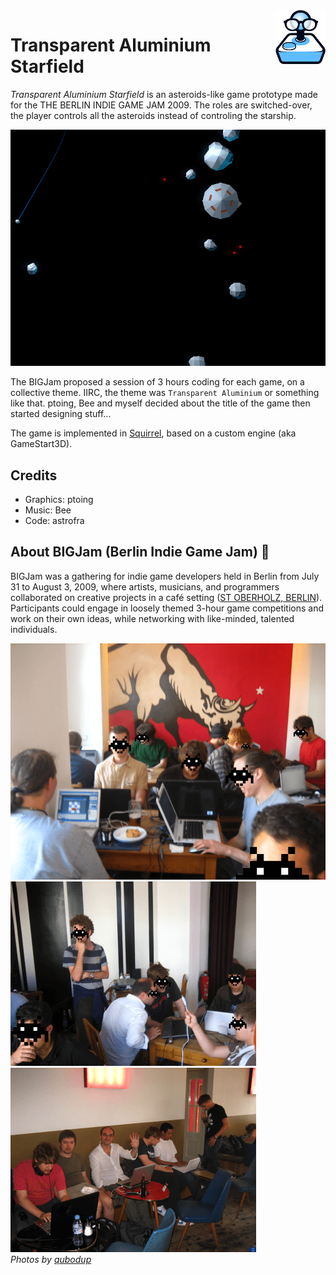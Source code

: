 <img src="img/tigslogo.png" align="right" width="80"/>

# Transparent Aluminium Starfield

_Transparent Aluminium Starfield_ is an asteroids-like game prototype made for the THE BERLIN INDIE GAME JAM 2009. The roles are switched-over, the player controls all the asteroids instead of controling the starship.

![screenshot](img/transparent-aluminium-starfield-preview.png)

The BIGJam proposed a session of 3 hours coding for each game, on a collective theme. IIRC, the theme was `Transparent Aluminium` or something like that. ptoing, Bee and myself decided about the title of the game then started designing stuff...

The game is implemented in [Squirrel](https://github.com/albertodemichelis/squirrel), based on a custom engine (aka GameStart3D).

## Credits

- Graphics: ptoing
- Music: Bee
- Code: astrofra

## About BIGJam (Berlin Indie Game Jam) :tiger:

BIGJam was a gathering for indie game developers held in Berlin from July 31 to August 3, 2009, where artists, musicians, and programmers collaborated on creative projects in a café setting ([ST OBERHOLZ, BERLIN](https://sanktoberholz.coffee/)). Participants could engage in loosely themed 3-hour game competitions and work on their own ideas, while networking with like-minded, talented individuals.

![BIGJam photo by qubodup](img/bigjam-2009-qubodup-0.png)<br>
![BIGJam photo by qubodup](img/bigjam-2009-qubodup-1.png)
![BIGJam photo by qubodup](img/bigjam-2009-qubodup-2.png)<br>
_Photos by [qubodup](https://github.com/qubodup)_
